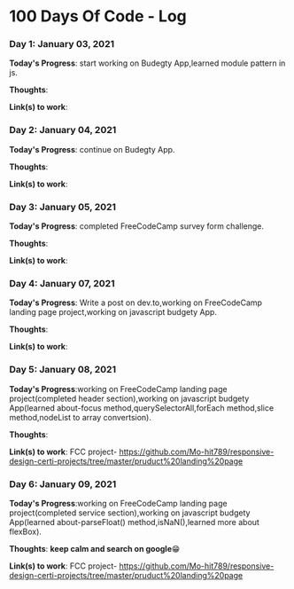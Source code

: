 # 100 Days Of Code - Log

### Day 1: January 03, 2021

**Today's Progress**: start working on Budegty App,learned module pattern in js.

**Thoughts**: 

**Link(s) to work**: 


### Day 2: January 04, 2021

**Today's Progress**: continue on Budegty App.

**Thoughts**: 

**Link(s) to work**: 

### Day 3: January 05, 2021

**Today's Progress**: completed FreeCodeCamp survey form challenge.

**Thoughts**: 

**Link(s) to work**: 

### Day 4: January 07, 2021

**Today's Progress**: Write a post on dev.to,working on FreeCodeCamp landing page project,working on javascript budgety App.  

**Thoughts**: 

**Link(s) to work**: 

### Day 5: January 08, 2021

**Today's Progress**:working on FreeCodeCamp landing page project(completed header section),working on javascript budgety App(learned about-focus method,querySelectorAll,forEach method,slice method,nodeList to array convertsion).  

**Thoughts**: 

**Link(s) to work**: FCC project- https://github.com/Mo-hit789/responsive-design-certi-projects/tree/master/pruduct%20landing%20page

### Day 6: January 09, 2021

**Today's Progress**:working on FreeCodeCamp landing page project(completed service section),working on javascript budgety App(learned about-parseFloat() method,isNaN(),learned more about flexBox).  

**Thoughts**: **keep calm and search on google**😁

**Link(s) to work**: FCC project- https://github.com/Mo-hit789/responsive-design-certi-projects/tree/master/pruduct%20landing%20page
